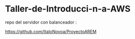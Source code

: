 # Taller-de-Introducci-n-a-AWS

repo del servidor con balanceador :

https://github.com/ItaloNovoa/ProyectoAREM
